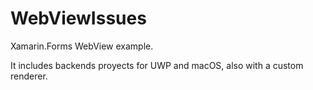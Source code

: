 # WebViewIssues
Xamarin.Forms WebView example.

It includes backends proyects for UWP and macOS, also with a custom renderer.
